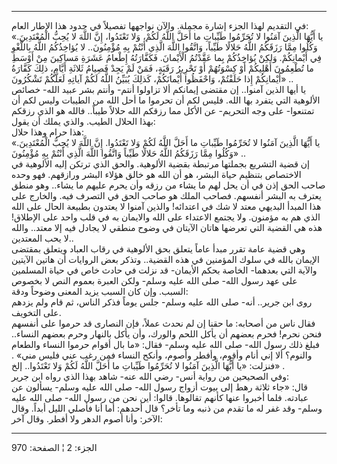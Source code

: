 ------------------------------------------------------------------------

في التقديم لهذا الجزء إشارة مجملة. والآن نواجهها تفصيلاً في حدود هذا
الإطار العام:  
«يا أَيُّهَا الَّذِينَ آمَنُوا لا تُحَرِّمُوا طَيِّباتِ ما أَحَلَّ اللَّهُ لَكُمْ، وَلا تَعْتَدُوا، إِنَّ
اللَّهَ لا يُحِبُّ الْمُعْتَدِينَ. وَكُلُوا مِمَّا رَزَقَكُمُ اللَّهُ حَلالًا طَيِّباً، وَاتَّقُوا اللَّهَ الَّذِي
أَنْتُمْ بِهِ مُؤْمِنُونَ.. لا يُؤاخِذُكُمُ اللَّهُ بِاللَّغْوِ فِي أَيْمانِكُمْ. وَلكِنْ يُؤاخِذُكُمْ بِما
عَقَّدْتُمُ الْأَيْمانَ. فَكَفَّارَتُهُ إِطْعامُ عَشَرَةِ مَساكِينَ مِنْ أَوْسَطِ ما تُطْعِمُونَ أَهْلِيكُمْ أَوْ
كِسْوَتُهُمْ أَوْ تَحْرِيرُ رَقَبَةٍ، فَمَنْ لَمْ يَجِدْ فَصِيامُ ثَلاثَةِ أَيَّامٍ، ذلِكَ كَفَّارَةُ أَيْمانِكُمْ إِذا
حَلَفْتُمْ، وَاحْفَظُوا أَيْمانَكُمْ، كَذلِكَ يُبَيِّنُ اللَّهُ لَكُمْ آياتِهِ لَعَلَّكُمْ تَشْكُرُونَ» ..  
يا أيها الذين آمنوا.. إن مقتضى إيمانكم ألا تزاولوا أنتم- وأنتم بشر عبيد
الله- خصائص الألوهية التي يتفرد بها الله. فليس لكم أن تحرموا ما أحل الله
من الطيبات وليس لكم أن تمتنعوا- على وجه التحريم- عن الأكل مما رزقكم الله
حلالاً طيباً.. فالله هو الذي رزقكم بهذا الحلال الطيب. والذي يملك أن
يقول:  
هذا حرام وهذا حلال:  
«يا أَيُّهَا الَّذِينَ آمَنُوا لا تُحَرِّمُوا طَيِّباتِ ما أَحَلَّ اللَّهُ لَكُمْ وَلا تَعْتَدُوا. إِنَّ اللَّهَ
لا يُحِبُّ الْمُعْتَدِينَ. وَكُلُوا مِمَّا رَزَقَكُمُ اللَّهُ حَلالًا طَيِّباً وَاتَّقُوا اللَّهَ الَّذِي أَنْتُمْ
بِهِ مُؤْمِنُونَ» ..  
إن قضية التشريع بجملتها مرتبطة بقضية الألوهية. والحق الذي ترتكن إليه
الألوهية في الاختصاص بتنظيم حياة البشر، هو أن الله هو خالق هؤلاء البشر
ورازقهم. فهو وحده صاحب الحق إذن في أن يحل لهم ما يشاء من رزقه وأن يحرم
عليهم ما يشاء.. وهو منطق يعترف به البشر أنفسهم. فصاحب الملك هو صاحب الحق
في التصرف فيه. والخارج على هذا المبدأ البديهي معتد لا شك في اعتدائه!
والذين آمنوا لا يعتدون بطبيعة الحال على الله الذي هم به مؤمنون. ولا
يجتمع الاعتداء على الله والايمان به في قلب واحد على الإطلاق! هذه هي
القضية التي تعرضها هاتان الآيتان في وضوح منطقي لا يجادل فيه إلا معتد..
والله لا يحب المعتدين..  
وهي قضية عامة تقرر مبدأ عاماً يتعلق بحق الألوهية في رقاب العباد ويتعلق
بمقتضى الإيمان بالله في سلوك المؤمنين في هذه القضية.. وتذكر بعض الروايات
أن هاتين الآيتين والآية التي بعدهما- الخاصة بحكم الأيمان- قد نزلت في
حادث خاص في حياة المسلمين على عهد رسول الله- صلى الله عليه وسلم- ولكن
العبرة بعموم النص لا بخصوص السبب. وإن كان السبب يزيد المعنى وضوحاً
ودقة:  
روى ابن جرير.. أنه- صلى الله عليه وسلم- جلس يوماً فذكر الناس، ثم قام ولم
يزدهم على التخويف.  
فقال ناس من أصحابه: ما حقنا إن لم نحدث عملاً، فإن النصارى قد حرموا على
أنفسهم فنحن نحرم! فحرم بعضهم أن يأكل اللحم والورك، وأن يأكل بالنهار وحرم
بعضهم النساء.. فبلغ ذلك رسول الله- صلى الله عليه وسلم- فقال: «ما بال
أقوام حرموا النساء والطعام والنوم؟ ألا إني أنام وأقوم، وأفطر وأصوم،
وأنكح النساء فمن رغب عني فليس مني» . فنزلت: «يا أَيُّهَا الَّذِينَ آمَنُوا لا
تُحَرِّمُوا طَيِّباتِ ما أَحَلَّ اللَّهُ لَكُمْ وَلا تَعْتَدُوا.. إلخ» .  
وفي الصحيحين من رواية أنس- رضي الله عنه- شاهد بهذا الذي رواه ابن جرير:  
قال: «جاء ثلاثة رهط إلى بيوت أزواج رسول الله- صلى الله عليه وسلم- يسألون
عن عبادته. فلما أخبروا عنها كأنهم تقالوها. قالوا: أين نحن من رسول الله-
صلى الله عليه وسلم- وقد غفر له ما تقدم من ذنبه وما تأخر؟ قال أحدهم: أما
أنا فأصلي الليل أبداً. وقال الآخر: وأنا أصوم الدهر ولا أفطر. وقال آخر:

------------------------------------------------------------------------

الجزء: 2 ¦ الصفحة: 970
